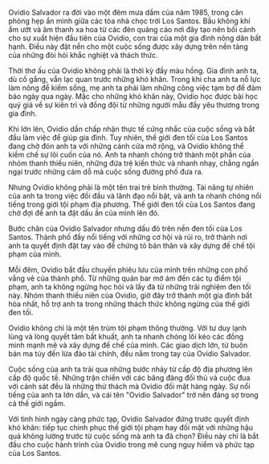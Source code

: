 Ovidio Salvador ra đời vào một đêm mưa dầm của năm 1985, trong căn phòng hẹp ẩn mình giữa các tòa nhà chọc trời Los Santos. Bầu không khí ẩm ướt và âm thanh xa hoa từ các đèn quảng cáo nơi đây tạo nên bối cảnh cho sự xuất hiện đầu tiên của Ovidio, con trai của một gia đình nông dân bất hạnh. Điều này đặt nền cho một cuộc sống được xây dựng trên nền tảng của những đòi hỏi khắc nghiệt và thách thức.

Thời thơ ấu của Ovidio không phải là thời kỳ đầy màu hồng. Gia đình anh ta, dù cố gắng, vẫn lạc quan trước những khó khăn. Trong khi cha anh ta nỗ lực làm nông để kiếm sống, mẹ anh ta phải làm những công việc tạm bợ để đảm bảo ngày qua ngày. Mặc cho những khó khăn này, Ovidio học được bài học quý giá về sự kiên trì và đồng đội từ những người mẫu đầy yêu thương trong gia đình.

Khi lớn lên, Ovidio dần chấp nhận thực tế cứng nhắc của cuộc sống và bắt đầu làm việc để giúp gia đình. Tuy nhiên, thế giới đen tối của Los Santos đang chờ đón anh ta với những cánh cửa mở rộng, và Ovidio không thể kiềm chế sự lôi cuốn của nó. Anh ta nhanh chóng trở thành một phần của nhóm thanh thiếu niên, những đứa trẻ kiến thức và nhanh nhạy, chẳng ngần ngại trước những cám dỗ mà cuộc sống đường phố đưa ra.

Nhưng Ovidio không phải là một tên trai trẻ bình thường. Tài năng tự nhiên của anh ta trong việc đối đầu và lãnh đạo nổi bật, và anh ta nhanh chóng nổi tiếng trong giới tội phạm địa phương. Thế giới đen tối của Los Santos đang chờ đợi để anh ta đặt dấu ấn của mình lên đó.

Bước chân của Ovidio Salvador nhưng dấu đỏ trên nền đen tối của Los Santos. Thành phố đầy nổi tiếng với những cơ hội và rủi ro, trở thành nơi anh ta quyết định đặt tay vào để chứng tỏ bản thân và xây dựng đế chế tội phạm của mình.

Mỗi đêm, Ovidio bắt đầu chuyến phiêu lưu của mình trên những con phố vắng vẻ của thành phố. Từ những quán bar mờ ám đến các tụ điểm tội phạm, anh ta không ngừng học hỏi và lấy đà từ những trải nghiệm đen tối này. Nhóm thanh thiếu niên của Ovidio, giờ đây trở thành một gia đình bất hòa nhất, hỗ trợ anh ta trong những thách thức không ngừng của thế giới đen tối.

Ovidio không chỉ là một tên trùm tội phạm thông thường. Với tư duy lạnh lùng và lòng quyết tâm bất khuất, anh ta nhanh chóng lôi kéo các đồng minh mạnh mẽ và xây dựng đế chế của mình. Các giao dịch lớn, từ buôn bán ma túy đến lừa đảo tài chính, đều nằm trong tay của Ovidio Salvador.

Cuộc sống của anh ta trải qua những bước nhảy từ cấp độ địa phương lên cấp độ quốc tế. Những trận chiến với các băng đảng đối thủ và cuộc đua với cảnh sát đều là những thử thách mà Ovidio đối mặt hàng ngày. Sự nổi tiếng của anh ta lớn dần, và cái tên "Ovidio Salvador" trở nên đáng sợ trong cả thế giới ngầm.

Với tình hình ngày càng phức tạp, Ovidio Salvador đứng trước quyết định khó khăn: tiếp tục chinh phục thế giới tội phạm hay đối mặt với những hậu quả không lường trước từ cuộc sống mà anh ta đã chọn? Điều này chỉ là bắt đầu cho cuộc hành trình của Ovidio trong mê cung nguy hiểm và phức tạp của Los Santos.
